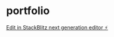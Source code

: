 # portfolio

[Edit in StackBlitz next generation editor ⚡️](https://stackblitz.com/~/github.com/Mehdillo/portfolio)